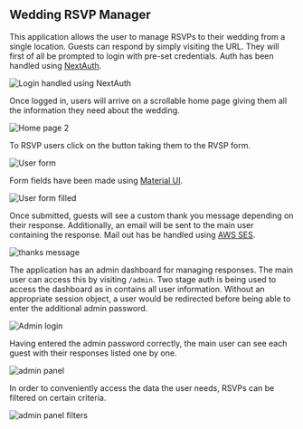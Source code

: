 ## Wedding RSVP Manager

This application allows the user to manage RSVPs to their wedding from a single location. Guests can respond by simply visiting the URL. They will first of all be prompted to login with pre-set credentials. Auth has been handled using [NextAuth](https://github.com/nextauthjs/next-auth).

![Login handled using NextAuth](https://res.cloudinary.com/dtirfwiy8/image/upload/v1644564783/wedding/login_pfl4kn.png)

Once logged in, users will arrive on a scrollable home page giving them all the information they need about the wedding.

![Home page 2](https://res.cloudinary.com/dtirfwiy8/image/upload/v1644566333/wedding/index-2_wl7aoo.png)

To RSVP users click on the button taking them to the RVSP form.

![User form](https://res.cloudinary.com/dtirfwiy8/image/upload/v1644564787/wedding/form_nwrfgg.png)

Form fields have been made using [Material UI](https://github.com/mui).

![User form filled](https://res.cloudinary.com/dtirfwiy8/image/upload/v1644565042/wedding/form-filled_izlgod.png)

Once submitted, guests will see a custom thank you message depending on their response. Additionally, an email will be sent to the main user containing the response. Mail out has be handled using [AWS SES](https://github.com/alistairjoelquinn/wedding-invites/blob/main/src/pages/api/submit-guest.ts).

![thanks message](https://res.cloudinary.com/dtirfwiy8/image/upload/v1644565042/wedding/thanks_prgash.png)

The application has an admin dashboard for managing responses. The main user can access this by visiting `/admin`. Two stage auth is being used to access the dashboard as in contains all user information. Without an appropriate session object, a user would be redirected before being able to enter the additional admin password.

![Admin login](https://res.cloudinary.com/dtirfwiy8/image/upload/v1644565042/wedding/admin-login_hrmrdw.png)

Having entered the admin password correctly, the main user can see each guest with their responses listed one by one.

![admin panel](https://res.cloudinary.com/dtirfwiy8/image/upload/v1644566330/wedding/admin-1_aj83fj.png)

In order to conveniently access the data the user needs, RSVPs can be filtered on certain criteria.

![admin panel filters](https://res.cloudinary.com/dtirfwiy8/image/upload/v1644566330/wedding/admin-2_poi1fd.png)